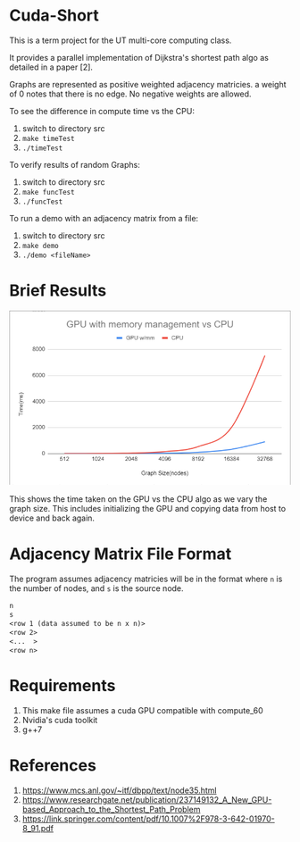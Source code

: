 # Cuda-Short

This is a term project for the UT multi-core computing class.

It provides a parallel implementation of Dijkstra's shortest path algo as detailed in a paper [2].

Graphs are represented as positive weighted adjacency matricies. a weight of 0 notes that there is no edge. No negative weights are allowed.

To see the difference in compute time vs the CPU:
1. switch to directory src
2. `make timeTest`
3. `./timeTest`

To verify results of random Graphs:
1. switch to directory src
2. `make funcTest`
3. `./funcTest`

To run a demo with an adjacency matrix from a file:
1. switch to directory src
2. `make demo`
3. `./demo <fileName>`

# Brief Results

![GPU vs CPU time](/src/cuda_short_timing_graphs/gpu_w_mm_vs_cpu_aggregate.png)

This shows the time taken on the GPU vs the CPU algo as we vary the graph size. This includes initializing the GPU and copying data from host to device and back again.

# Adjacency Matrix File Format

The program assumes adjacency matricies will be in the format where `n` is the number of nodes, and `s` is the source node.

```
n
s
<row 1 (data assumed to be n x n)>
<row 2>
<...  >
<row n>
```

# Requirements

1. This make file assumes a cuda GPU compatible with compute_60
2. Nvidia's cuda toolkit
3. g++7

# References

1. https://www.mcs.anl.gov/~itf/dbpp/text/node35.html
2. https://www.researchgate.net/publication/237149132_A_New_GPU-based_Approach_to_the_Shortest_Path_Problem
3. https://link.springer.com/content/pdf/10.1007%2F978-3-642-01970-8_91.pdf

